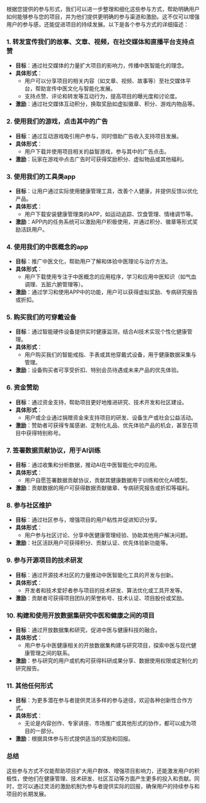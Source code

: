 根据您提供的参与形式，我们可以进一步整理和细化这些参与方式，帮助明确用户如何能够参与您的项目，并为他们提供更明确的参与渠道和激励。这不仅可以增强用户的参与感，还能促进项目的持续发展。以下是各个参与方式的详细描述：

### 1. **转发宣传我们的故事、文章、视频，在社交媒体和直播平台支持点赞**
   - **目标**：通过社交媒体的力量扩大项目的影响力，传播中医智能化的理念。
   - **具体形式**：
     - 用户可以分享项目的相关内容（如文章、视频、故事等）至社交媒体平台，帮助宣传中医文化与智能化发展。
     - 支持点赞、评论和转发等互动行为，提高项目的曝光度和讨论度。
   - **激励**：通过社交媒体互动积分，换取奖励如虚拟徽章、积分、游戏内物品等。

### 2. **使用我们的游戏，点击其中的广告**
   - **目标**：通过互动游戏吸引用户参与，同时借助广告收入支持项目发展。
   - **具体形式**：
     - 用户下载并使用项目相关的益智游戏，参与其中的广告点击。
   - **激励**：玩家在游戏中点击广告时可获得奖励积分、虚拟物品或其他福利。

### 3. **使用我们的工具类app**
   - **目标**：让用户通过实际使用健康管理工具，改善个人健康，并提供反馈以优化产品。
   - **具体形式**：
     - 用户下载安装健康管理类的APP，如运动追踪、饮食管理、情绪调节等。
   - **激励**：APP内的任务系统可以激励用户积极使用，并通过积分、徽章等形式奖励活跃用户。

### 4. **使用我们的中医概念的app**
   - **目标**：推广中医文化，帮助用户了解和体验中医理论与治疗方法。
   - **具体形式**：
     - 用户下载使用专注于中医概念的应用程序，学习和应用中医知识（如气血调理、五脏六腑管理等）。
   - **激励**：通过学习和使用APP中的功能，用户可以获得虚拟奖励、专病研究报告或折扣。

### 5. **购买我们的可穿戴设备**
   - **目标**：通过智能硬件设备提供实时健康监测，结合AI技术实现个性化健康管理。
   - **具体形式**：
     - 用户购买我们的智能戒指、手表或其他穿戴式设备，用于健康数据采集与管理。
   - **激励**：设备购买者可享受折扣、特别会员待遇或未来产品的优先体验。

### 6. **资金赞助**
   - **目标**：通过资金支持，帮助项目更好地推进研究、技术开发和社区建设。
   - **具体形式**：
     - 用户或企业通过捐赠资金来支持项目的研发、设备生产或社会公益活动。
   - **激励**：赞助者可获得专属感谢、定制化礼品、优先体验产品的机会，甚至在项目中获得特别称号。

### 7. **签署数据贡献协议，用于AI训练**
   - **目标**：通过收集和分析数据，推动AI在中医智能化中的应用。
   - **具体形式**：
     - 用户自愿签署数据贡献协议，贡献其健康数据用于训练和优化AI模型。
   - **激励**：贡献数据的用户可获得数据贡献徽章、专病研究报告或折扣等福利。

### 8. **参与社区维护**
   - **目标**：通过社区参与，增强项目的用户粘性并促进知识分享。
   - **具体形式**：
     - 用户参与社区讨论、分享中医健康管理经验、协助其他用户解决问题。
   - **激励**：社区活跃用户可获得积分、贡献认证、优先体验新功能等。

### 9. **参与开源项目的技术研发**
   - **目标**：通过开源技术社区的力量推动中医智能化工具的开发与创新。
   - **具体形式**：
     - 开发者和技术爱好者参与项目的技术研发、算法优化或工具开发等。
   - **激励**：贡献者可获得项目团队的荣誉称号、技术认证、项目股份或奖励。

### 10. **构建和使用开放数据集研究中医和健康之间的项目**
   - **目标**：通过开放数据集和研究，促进中医与健康科技的融合。
   - **具体形式**：
     - 用户参与中医健康相关的开放数据集构建与研究项目，探索中医与现代健康管理之间的联系。
   - **激励**：参与研究的用户或机构可获得科研成果分享、数据使用权限或定制化的研究报告。

### 11. **其他任何形式**
   - **目标**：为更多潜在参与者提供灵活多样的参与途径，欢迎各种创新性合作方式。
   - **具体形式**：
     - 无论是内容创作、专家讲座、市场推广或其他形式的协作，都可以成为项目的一部分。
   - **激励**：根据具体参与形式提供适当的奖励和回报。

### 总结
这些参与方式不仅能帮助项目扩大用户群体、增强项目影响力，还能激发用户的积极性，使他们在健康管理、技术研发、社区互动等方面产生更多的投入和贡献。同时，您可以通过灵活的激励机制为参与者提供实际的回报，确保用户的持续参与和项目的长期发展。
